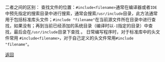 二者之间的区别：
查找文件的位置：`#include<filename>`通常在编译器或者`IDE`中预先指定的搜索目录中进行搜索，通常会搜索`/usr/include`目录，此方法通常用于包括标准库头文件；`#include "filename"`在当前源文件所在目录中进行查找，如果没有；再到当前已经添加的系统目录（编译时以`-I`指定的目录）中查找，最后会在`/usr/include`目录下查找 。
日常编写程序时，对于标准库中的头文件常用 `#include<filename>`，对于自己定义的头文件常用`#include "filename"`。

[返回](readme.md)